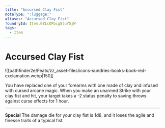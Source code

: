```yaml
---
title: "Accursed Clay Fist"
noteType: ":luggage:"
aliases: "Accursed Clay Fist"
foundryId: Item.0ZLcQPbcg5tuYSjW
tags:
  - Item
---
```


# Accursed Clay Fist
![[pathfinder2e/Feats/zz_asset-files/icons-sundries-books-book-red-exclamation.webp|150]]

You have replaced one of your forearms with one made of clay and infused with cursed arcane magic. When you make an unarmed Strike with your clay fist and hit, your target takes a -2 status penalty to saving throws against curse effects for 1 hour.

* * *

**Special** The damage die for your clay fist is 1d8, and it loses the agile and finesse traits of a typical fist.


